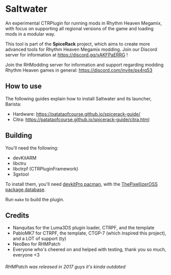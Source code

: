 # Saltwater
An experimental CTRPlugin for running mods in Rhythm Heaven Megamix, with focus on supporting all regional versions of the game and loading mods in a modular way.

This tool is part of the **SpiceRack** project, which aims to create more advanced tools for Rhythm Heaven Megamix modding. Join our Discord server for information at https://discord.gg/xAKFPaERRG !

Join the RHModding server for information and support regarding modding Rhythm Heaven games in general: https://discord.com/invite/ps4rq53

## How to use
The following guides explain how to install Saltwater and its launcher, Barista:

- Hardware: https://patataofcourse.github.io/spicerack-guide/
- Citra: https://patataofcourse.github.io/spicerack-guide/citra.html


## Building
You'll need the following:

- devKitARM
- libctru
- libctrpf (CTRPluginFramework)
- 3gxtool

To install them, you'll need [devkitPro pacman](https://devkitpro.org/wiki/devkitPro_pacman), with the [ThePixellizerOSS package database](https://gitlab.com/thepixellizeross/ctrpluginframework#adding-package-database).

Run `make` to build the plugin.

## Credits
* Nanquitas for the Luma3DS plugin loader, CTRPF, and the template
* PabloMK7 for CTRPF, the template, CTGP-7 (which inspired this project), and a LOT of support (ty)
* NeoBeo for RHMPatch
* Everyone who's cheered on and helped with testing, thank you so much, everyone <3

###### RHMPatch was released in 2017 guys it's kinda outdated
